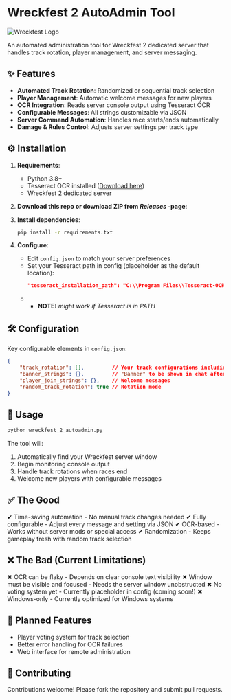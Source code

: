 # Wreckfest 2 AutoAdmin Tool

![Wreckfest Logo](https://wreckfest2.thqnordic.com/game-sites/wreckfest2/logo_wreckfest2.png)

An automated administration tool for Wreckfest 2 dedicated server that handles track rotation, player management, and server messaging.

## ✨ Features

- **Automated Track Rotation**: Randomized or sequential track selection
- **Player Management**: Automatic welcome messages for new players
- **OCR Integration**: Reads server console output using Tesseract OCR
- **Configurable Messages**: All strings customizable via JSON
- **Server Command Automation**: Handles race starts/ends automatically
- **Damage & Rules Control**: Adjusts server settings per track type

## ⚙️ Installation

1. **Requirements**:
   - Python 3.8+
   - Tesseract OCR installed ([Download here](https://github.com/UB-Mannheim/tesseract/wiki))
   - Wreckfest 2 dedicated server
  
2. **Download this repo or download ZIP from *Releases* -page**:

3. **Install dependencies**:
   ```bash
   pip install -r requirements.txt
   ```
4. **Configure**:
   - Edit `config.json` to match your server preferences
   - Set your Tesseract path in config (placeholder as the default location):
     ```json
     "tesseract_installation_path": "C:\\Program Files\\Tesseract-OCR\\tesseract.exe"
     ```
   - - **NOTE:** *might work if Tesseract is in PATH*

## 🛠️ Configuration
Key configurable elements in `config.json`:
```json
{
    "track_rotation": [],         // Your track configurations including: laps, bots, damage, etc...
    "banner_strings": {},         // "Banner" to be shown in chat after every race
    "player_join_strings": {},    // Welcome messages
    "random_track_rotation": true // Rotation mode
}
```
## 🚀 Usage
```bash
python wreckfest_2_autoadmin.py
```
The tool will:

  1. Automatically find your Wreckfest server window
  2. Begin monitoring console output
  3. Handle track rotations when races end
  4. Welcome new players with configurable messages

## ✅ The Good

✔ Time-saving automation - No manual track changes needed
✔ Fully configurable - Adjust every message and setting via JSON
✔ OCR-based - Works without server mods or special access
✔ Randomization - Keeps gameplay fresh with random track selection

## ❌ The Bad (Current Limitations)

✖ OCR can be flaky - Depends on clear console text visibility
✖ Window must be visible and focused - Needs the server window unobstructed
✖ No voting system yet - Currently placeholder in config (coming soon!)
✖ Windows-only - Currently optimized for Windows systems

## 🔮 Planned Features

  - Player voting system for track selection
  - Better error handling for OCR failures
  - Web interface for remote administration

## 🤝 Contributing
Contributions welcome! Please fork the repository and submit pull requests.
